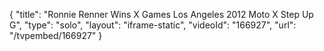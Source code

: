 {
    "title": "Ronnie Renner Wins X Games Los Angeles 2012 Moto X Step Up G",
    "type": "solo",
    "layout": "iframe-static",
    "videoId": "166927",
    "url": "\/tvpembed\/166927"
}